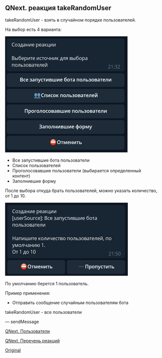 ## QNext. реакция takeRandomUser

takeRandomUser - взять в случайном порядке пользователей.

На выбор есть 4 варианта:

![](./1.png)
 * Все запустившие бота пользователи
 * Список пользователей
 * Проголосовавшие пользователи (выбирается определенный контент)
 * Заполнившие форму

После выбора откуда брать пользователей, можно указать количество, от 1 до 10.

![](./2.png)

По умолчанию берется 1 пользователь.



Пример применения:
* Отправить сообщение случайным пользователям бота

takeRandomUser - все пользователи

— sendMessage



[QNext. Пользователи](/docs-test/admin/users-about)

[QNext. Перечень реакций](/docs-test/reactions)


  
[Original](https://telegra.ph/QNext-admin-reaction-takeRandomUser-05-09)